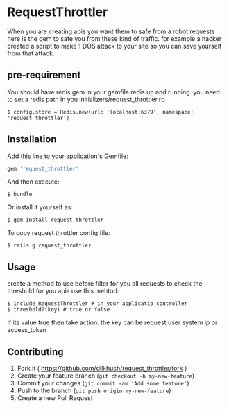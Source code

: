 # RequestThrottler

When you are creating apis you want them to safe from a robot requests
here is the gem to safe you from these kind of traffic. for example a hacker
created a script to make 1 DOS attack to your site so you can save yourself 
from that attack.

## pre-requirement

You should have redis gem in your gemfile redis up and running.
you need to set a redis path in you initializers/request_throttler.rb

    $ config.store = Redis.new(url: 'localhost:6379', namespace: 'request_throttler')

## Installation

Add this line to your application's Gemfile:

```ruby
gem 'request_throttler'
```

And then execute:

    $ bundle

Or install it yourself as:

    $ gem install request_throttler
To copy request throttler config file:

    $ rails g request_throttler

## Usage

create a method to use before filter for you all requests
to check the threshold for you apis use this mehtod:

    $ include RequestThrottler # in your applicatio controller
    $ threshold?(key) # true or false

If its value true then take action. the key can be request user system ip or access_token


## Contributing

1. Fork it ( https://github.com/dilkhush/request_throttler/fork )
2. Create your feature branch (`git checkout -b my-new-feature`)
3. Commit your changes (`git commit -am 'Add some feature'`)
4. Push to the branch (`git push origin my-new-feature`)
5. Create a new Pull Request
